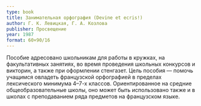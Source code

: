 ```yaml
---
type: book
title: Занимательная орфография (Devine et ecris!)
author: Г. К. Левицкая, Г. А. Козлова
publisher: Просвещение
year: 1987
format: 60×90/16
---
```


Пособие адресовано школьникам для работы в кружках, на факультативных занятиях, во время проведения школьных конкурсов и викторин, а также при оформлении стенгазет.
Цель пособия — помочь учащимся овладеть французской орфографией в пределах лексического минимума 4–7-х классов.
Ориентированное на средние общеобразовательные школы, оно может быть использовано также и в школах с преподаванием ряда предметов на французском языке.
